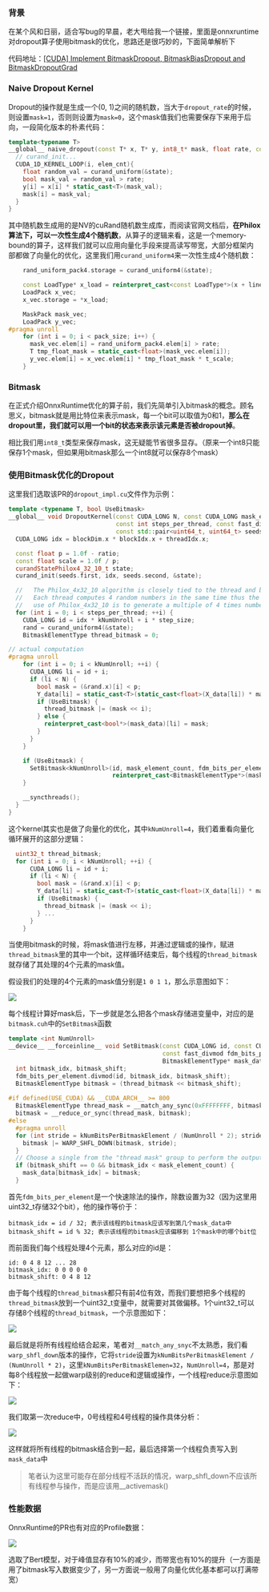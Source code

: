 ### 背景
在某个风和日丽，适合写bug的早晨，老大甩给我一个链接，里面是onnxruntime对dropout算子使用bitmask的优化，思路还是很巧妙的，下面简单解析下

代码地址：[[CUDA] Implement BitmaskDropout, BitmaskBiasDropout and BitmaskDropoutGrad](https://github.com/microsoft/onnxruntime/pull/11534)

### Naive Dropout Kernel

Dropout的操作就是生成一个(0, 1)之间的随机数，当大于`dropout_rate`的时候，则设置`mask=1`，否则则设置为`mask=0`，这个mask值我们也需要保存下来用于后向，一段简化版本的朴素代码：

```cpp
template<typename T>
__global__ naive_dropout(const T* x, T* y, int8_t* mask, float rate, const int64_t elem_cnt){
  // curand_init...
  CUDA_1D_KERNEL_LOOP(i, elem_cnt){
    float random_val = curand_uniform(&state); 
    bool mask_val = random_val > rate; 
    y[i] = x[i] * static_cast<T>(mask_val);
    mask[i] = mask_val; 
  }
}
```

其中随机数生成用的是NV的cuRand随机数生成库，而阅读官网文档后，**在Philox算法下，可以一次性生成4个随机数**，从算子的逻辑来看，这是一个memory-bound的算子，这样我们就可以应用向量化手段来提高读写带宽，大部分框架内部都做了向量化的优化，这里我们用`curand_uniform4`来一次性生成4个随机数：

```cpp
    rand_uniform_pack4.storage = curand_uniform4(&state);

    const LoadType* x_load = reinterpret_cast<const LoadType*>(x + linear_index);
    LoadPack x_vec;
    x_vec.storage = *x_load;

    MaskPack mask_vec;
    LoadPack y_vec;
#pragma unroll
    for (int i = 0; i < pack_size; i++) {
      mask_vec.elem[i] = rand_uniform_pack4.elem[i] > rate;
      T tmp_float_mask = static_cast<float>(mask_vec.elem[i]);
      y_vec.elem[i] = x_vec.elem[i] * tmp_float_mask * t_scale;
    }

```

### Bitmask

在正式介绍OnnxRuntime优化的算子前，我们先简单引入bitmask的概念。顾名思义，bitmask就是用比特位来表示mask，每一个bit可以取值为0和1，**那么在dropout里，我们就可以用一个bit的状态来表示该元素是否被dropout掉**。

相比我们用`int8_t`类型来保存mask，这无疑能节省很多显存。（原来一个int8只能保存1个mask，但如果用bitmask那么一个int8就可以保存8个mask）

### 使用Bitmask优化的Dropout

这里我们选取该PR的`dropout_impl.cu`文件作为示例：

```cpp
template <typename T, bool UseBitmask>
__global__ void DropoutKernel(const CUDA_LONG N, const CUDA_LONG mask_element_count, const int step_size,
                              const int steps_per_thread, const fast_divmod fdm_bits_per_element, const float ratio,
                              const std::pair<uint64_t, uint64_t> seeds, const T* X_data, T* Y_data, void* mask_data) {
  CUDA_LONG idx = blockDim.x * blockIdx.x + threadIdx.x;

  const float p = 1.0f - ratio;
  const float scale = 1.0f / p;
  curandStatePhilox4_32_10_t state;
  curand_init(seeds.first, idx, seeds.second, &state);

  //   The Philox_4x32_10 algorithm is closely tied to the thread and block count.
  //   Each thread computes 4 random numbers in the same time thus the most efficient
  //   use of Philox_4x32_10 is to generate a multiple of 4 times number of threads.
  for (int i = 0; i < steps_per_thread; ++i) {
    CUDA_LONG id = idx * kNumUnroll + i * step_size;
    rand = curand_uniform4(&state);
    BitmaskElementType thread_bitmask = 0;

// actual computation
#pragma unroll
    for (int i = 0; i < kNumUnroll; ++i) {
      CUDA_LONG li = id + i;
      if (li < N) {
        bool mask = (&rand.x)[i] < p;
        Y_data[li] = static_cast<T>(static_cast<float>(X_data[li]) * mask * scale);
        if (UseBitmask) {
          thread_bitmask |= (mask << i);
        } else {
          reinterpret_cast<bool*>(mask_data)[li] = mask;
        }
      }
    }

    if (UseBitmask) {
      SetBitmask<kNumUnroll>(id, mask_element_count, fdm_bits_per_element, thread_bitmask,
                             reinterpret_cast<BitmaskElementType*>(mask_data));
    }

    __syncthreads();
  }
}
```

这个kernel其实也是做了向量化的优化，其中`kNumUnroll=4`，我们着重看向量化循环展开的这部分逻辑：

```cpp
  uint32_t thread_bitmask; 
  for (int i = 0; i < kNumUnroll; ++i) {
      CUDA_LONG li = id + i;
      if (li < N) {
        bool mask = (&rand.x)[i] < p;
        Y_data[li] = static_cast<T>(static_cast<float>(X_data[li]) * mask * scale);
        if (UseBitmask) {
          thread_bitmask |= (mask << i);
        } ...
      }
    }
```

当使用bitmask的时候，将mask值进行左移，并通过逻辑或的操作，赋进`thread_bitmask`里的其中一个bit，这样循环结束后，每个线程的`thread_bitmask`就存储了其处理的4个元素的mask值。

假设我们的处理的4个元素的mask值分别是`1 0 1 1`，那么示意图如下：

![](https://files.mdnice.com/user/4601/bb69baeb-6f4a-4e2d-acc2-3956a895dda1.png)

每个线程计算好mask后，下一步就是怎么把各个mask存储进变量中，对应的是`bitmask.cuh`中的`SetBitmask`函数

```cpp
template <int NumUnroll>
__device__ __forceinline__ void SetBitmask(const CUDA_LONG id, const CUDA_LONG mask_element_count,
                                           const fast_divmod fdm_bits_per_element, BitmaskElementType thread_bitmask,
                                           BitmaskElementType* mask_data) {
  int bitmask_idx, bitmask_shift;
  fdm_bits_per_element.divmod(id, bitmask_idx, bitmask_shift);
  BitmaskElementType bitmask = (thread_bitmask << bitmask_shift);
  
#if defined(USE_CUDA) && __CUDA_ARCH__ >= 800
  BitmaskElementType thread_mask = __match_any_sync(0xFFFFFFFF, bitmask_idx);
  bitmask = __reduce_or_sync(thread_mask, bitmask);
#else
  #pragma unroll
  for (int stride = kNumBitsPerBitmaskElement / (NumUnroll * 2); stride > 0; stride /= 2) {
    bitmask |= WARP_SHFL_DOWN(bitmask, stride);
  }
  // Choose a single from the "thread mask" group to perform the output write.
  if (bitmask_shift == 0 && bitmask_idx < mask_element_count) {
    mask_data[bitmask_idx] = bitmask;
  }
```

首先`fdm_bits_per_element`是一个快速除法的操作，除数设置为32（因为这里用uint32_t存储32个bit），他的操作等价于：
```
bitmask_idx = id / 32; 表示该线程的bitmask应该写到第几个mask_data中
bitmask_shift = id % 32; 表示该线程的bitmask应该偏移到 1个mask中的哪个bit位
```
而前面我们每个线程处理4个元素，那么对应的id是：
```
id: 0 4 8 12 ... 28
bitmask_idx: 0 0 0 0 0 
bitmask_shift: 0 4 8 12
```
由于每个线程的`thread_bitmask`都只有前4位有效，而我们要想把多个线程的`thread_bitmask`放到一个uint32_t变量中，就需要对其做偏移。1个uint32_t可以存储8个线程的`thread_bitmask`，一个示意图如下：

![](https://files.mdnice.com/user/4601/c19b0162-7e6a-417a-9839-3ba6a230caf3.png)

最后就是将所有线程给结合起来，笔者对`__match_any_snyc`不太熟悉，我们看`warp_shfl_down`版本的操作，它将`stride`设置为`kNumBitsPerBitmaskElement / (NumUnroll * 2)`，这里`kNumBitsPerBitmaskElemen=32`，`NumUnroll=4`，那是对每8个线程放一起做warp级别的reduce和逻辑或操作，一个线程reduce示意图如下：

![](https://files.mdnice.com/user/4601/9939b7a5-58a6-447b-b344-7f714293bc99.png)

我们取第一次reduce中，0号线程和4号线程的操作具体分析：

![](https://files.mdnice.com/user/4601/10acfd84-2092-43c6-9732-15d5808f0a36.png)

这样就将所有线程的bitmask结合到一起，最后选择第一个线程负责写入到`mask_data`中

> 笔者认为这里可能存在部分线程不活跃的情况，warp_shfl_down不应该所有线程参与操作，而是应该用__activemask()

### 性能数据

OnnxRuntime的PR也有对应的Profile数据：

![](https://files.mdnice.com/user/4601/4c175ffd-c066-46ab-a1b0-a69e31b6955c.png)

选取了Bert模型，对于峰值显存有10%的减少，而带宽也有10%的提升（一方面是用了bitmask写入数据变少了，另一方面说一般用了向量化优化基本都可以打满带宽）

